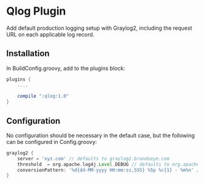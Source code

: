 Qlog Plugin
===========

Add default production logging setup with Graylog2, including the request URL on each applicable log record.

Installation
------------

In BuildConfig.groovy, add to the plugins block:

```groovy
plugins {
	....
	
    compile ":qlog:1.0"
}
```

Configuration
-------------

No configuration should be necessary in the default case, but the following can be configured in Config.groovy:

```groovy
graylog2 {
	server = 'xyz.com' // defaults to graylog2.brandseye.com
	threshold  = org.apache.log4j.Level.DEBUG // defaults to org.apache.log4j.Level.INFO
	conversionPattern: '%d{dd-MM-yyyy HH:mm:ss,SSS} %5p %c{1} - %m%n' // defaults to '%d %-5p [%c] (%t) %X{requestURL} %m%n' 
}
```
